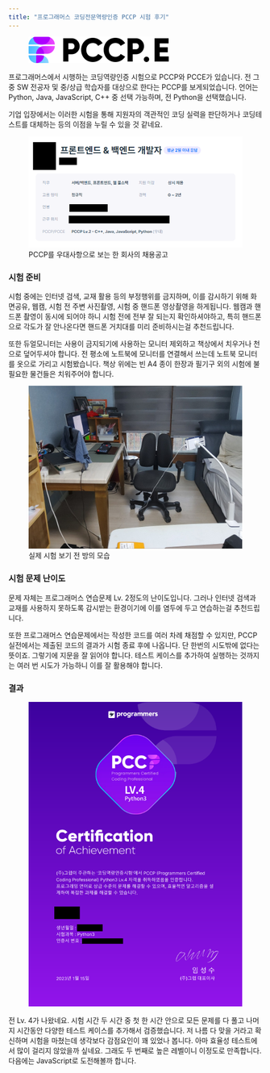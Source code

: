 ```yaml
---
title: "프로그래머스 코딩전문역량인증 PCCP 시험 후기"
---
```


<figure>
  <img src="/images/10/pccpe.svg" alt="pccpe">
</figure>

<!--excerpt open-->

프로그래머스에서 시행하는 코딩역량인증 시험으로 PCCP와 PCCE가 있습니다. 전 그중 SW 전공자 및 중/상급 학습자를 대상으로 한다는 PCCP를 보게되었습니다. 언어는 Python, Java, JavaScript, C++ 중 선택 가능하며, 전 Python을 선택했습니다.

기업 입장에서는 이러한 시험을 통해 지원자의 객관적인 코딩 실력을 판단하거나 코딩테스트를 대체하는 등의 이점을 누릴 수 있을 것 같네요.

<!--excerpt close-->

<figure>
  <img src="/images/10/1.png" alt="image1">
  <figcaption>PCCP를 우대사항으로 보는 한 회사의 채용공고</figcaption>
</figure>

### 시험 준비

시험 중에는 인터넷 검색, 교재 활용 등의 부정행위를 금지하며, 이를 감시하기 위해 화면공유, 웹캠, 시험 전 주변 사진촬영, 시험 중 핸드폰 영상촬영을 하게됩니다. 웹캠과 핸드폰 촬영이 동시에 되어야 하니 시험 전에 전부 잘 되는지 확인하셔야하고, 특히 핸드폰으로 각도가 잘 안나온다면 핸드폰 거치대를 미리 준비하시는걸 추천드립니다.

또한 듀얼모니터는 사용이 금지되기에 사용하는 모니터 제외하고 책상에서 치우거나 천으로 덮어두셔야 합니다. 전 평소에 노트북에 모니터를 연결해서 쓰는데 노트북 모니터를 옷으로 가리고 시험봤습니다. 책상 위에는 빈 A4 종이 한장과 필기구 외의 시험에 불필요한 물건들은 치워주어야 합니다.

<figure>
  <img src="/images/10/2.jpg" alt="image2">
  <figcaption>실제 시험 보기 전 방의 모습</figcaption>
</figure>

### 시험 문제 난이도

문제 자체는 프로그래머스 연습문제 Lv. 2정도의 난이도입니다. 그러나 인터넷 검색과 교재를 사용하지 못하도록 감시받는 환경이기에 이를 염두에 두고 연습하는걸 추천드립니다.

또한 프로그래머스 연습문제에서는 작성한 코드를 여러 차례 채점할 수 있지만, PCCP 실전에서는 제출된 코드의 결과가 시험 종료 후에 나옵니다. 단 한번의 시도밖에 없다는 뜻이죠. 그렇기에 지문을 잘 읽어야 합니다. 테스트 케이스를 추가하여 실행하는 것까지는 여러 번 시도가 가능하니 이를 잘 활용해야 합니다.

### 결과

<figure>
  <img src="/images/10/3.png" alt="image3">
</figure>

전 Lv. 4가 나왔네요. 시험 시간 두 시간 중 첫 한 시간 안으로 모든 문제를 다 풀고 나머지 시간동안 다양한 테스트 케이스를 추가해서 검증했습니다. 저 나름 다 맞을 거라고 확신하며 시험을 마쳤는데 생각보다 감점요인이 꽤 있었나 봅니다. 아마 효율성 테스트에서 많이 걸리지 않았을까 싶네요. 그래도 두 번째로 높은 레벨이니 이정도로 만족합니다. 다음에는 JavaScript로 도전해볼까 합니다.